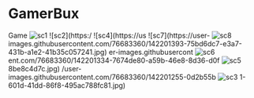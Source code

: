 # GamerBux
 Game
 ![sc1](https://user-images.githubusercontent.com/76683360/142201253-81fc1b86-88f9-4266-a112-65b5d089643f.jpg)
![sc2](https:/
![sc4](https://us
![sc7](https://user-
![sc8](https://user-images.githubusercontent.com/76683360/142201407-4f66e229-3a20-443c-a69d-e90f29a0d475.jpg)
images.githubusercontent.com/76683360/142201393-75bd6dc7-e3a7-431b-a1e2-41b35c057241.jpg)
er-images.githubusercont
![sc6](https://user-images.githubusercontent.com/76683360/142201388-9fb5acd5-6c00-429e-bdad-3f1d851bd98e.jpg)
ent.com/76683360/142201334-7674de80-a59b-46e8-8d36-d0f
![sc5](https://user-images.githubusercontent.com/76683360/142201344-90f5ebb0-62e9-4e58-92a6-e3587d7e9bde.jpg)
8be8c4d7c.jpg)
/user-images.githubusercontent.com/76683360/142201255-0d2b55b
![sc3](https://user-images.githubusercontent.com/76683360/142201276-e99f68f7-fa75-4283-b8b6-d5ba619168f3.jpg)
1-601d-41dd-86f8-495ac788fc81.jpg)


